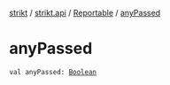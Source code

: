[strikt](../../index.md) / [strikt.api](../index.md) / [Reportable](index.md) / [anyPassed](./any-passed.md)

# anyPassed

`val anyPassed: `[`Boolean`](https://kotlinlang.org/api/latest/jvm/stdlib/kotlin/-boolean/index.html)